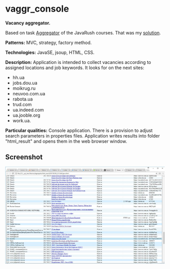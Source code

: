 # vaggr_console
<b>Vacancy aggregator.</b>

Based on task <a href=https://javarush.ru/quests/lectures/questcollections.level08.lecture15>Aggregator</a> of the JavaRush courses.
That was my <a href=https://github.com/sharygin-vic/JavaRushTasks/tree/84650a8aa2f851a38079ce81aa06cde9a8b01397/4.JavaCollections/src/com/javarush/task/task28/task2810>solution</a>.

<b>Patterns:</b>
MVC, strategy, factory method.

<b>Technologies:</b>
JavaSE, jsoup, HTML, CSS.

<b>Description:</b>
Application is intended to collect vacancies according to assigned locations and job keywords.
It looks for on the next sites: 
<ul>
  <li>hh.ua</li><li>jobs.dou.ua</li><li>moikrug.ru</li><li>neuvoo.com.ua</li><li>rabota.ua</li><li>trud.com</li><li>ua.indeed.com</li><li>ua.jooble.org</li><li>work.ua.
</ul>
<b>Particular qualities:</b>
Console application.
There is a provision to adjust search parameters in properties files.
Application writes results into folder "html_result" and opens them in the web browser window.

## Screenshot
![Screenshot](screenshots/1.jpg?raw=true "Search results")

